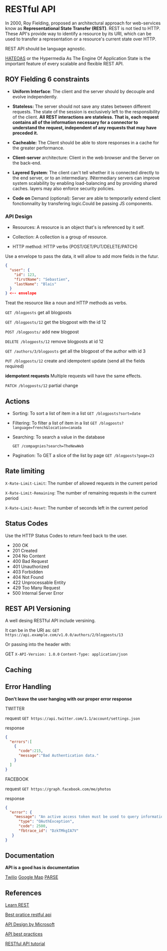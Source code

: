 # RESTful API

In 2000, Roy Fielding, proposed an architectural approach for web-services know as
**Representational State Transfer (REST)**. REST is not tied to HTTP. These API's provide way to identify a resource by its URI, which can be used to transfer a representation or a resource's current state over HTTP.

REST API should be language agnostic.

[HATEOAS](https://en.wikipedia.org/wiki/HATEOAS) or the Hypermedia As The Engine Of Application State is the important feature of every scalable and flexible REST API.

## ROY Fielding 6 constraints

- **Uniform Interface**: The client and the server should by decouple and evolve independently.

- **Stateless:** The server should not save any states between different requests. The state of the session is exclusively left to the responsibility of the client. **All REST interactions are stateless. That is, each request contains all of the information necessary for a connector to understand the request, independent of any requests that may have preceded it.**

- **Cacheable:** The Client should be able to store responses in a cache for the greater performance.

- **Client-server** architecture: Client in the web browser and the Server on the back-end.

- **Layered System**: The client can't tell whether it is connected directly to the end server, or to an intermediary. INtermediary servers can improve system scalability by enabling load-balancing and by providing shared caches. layers may also enforce security policies.

- **Code on** Demand (optional): Server are able to temporarily extend client fonctionnality by transfering logic.Could be passing JS components.

### API Design

- Resources: A resource is an object that's is referenced by it self.

- Collection: A collection is a group of resource.

- HTTP method: HTTP verbs (POST/GET/PUT/DELETE/PATCH)

Use a envelope to pass the data, it will allow to add more fields in the futur.

```json
{
  "user": {
    "id": 123,
    "firstName": "Sebastien",
    "lastName": "Blais"
  }
} <-- envelope
```

Treat the resource like a noun and HTTP methods as verbs.

`GET /blogposts` get all blogposts

`GET /blogposts/12` get the blogpost with the id 12

`POST /blogposts/` add new blogpost

`DELETE /blogposts/12` remove blogposts at id 12

`GET /authors/3/blogposts` get all the blogpost of the author with id 3

`PUT /blogposts/12` create and idempotent update (send all the fields required)

**idempotent requests** Multiple requests will have the same effects.

`PATCH /blogposts/12` partial change

## Actions

- Sorting: To sort a list of item in a list
    `GET /blogposts?sort=date`

- Filtering: To filter a list of item in a list
    `GET /blogposts?language=french&location=canada`

- Searching: To search a value in the database

    `GET /compagnies?search=TheNewWeb`

- Pagination: To GET a slice of the list by page
    `GET /blogposts?page=23`

## Rate limiting

`X-Rate-Limit-Limit`: The number of allowed requests in the current period

`X-Rate-Limit-Remaining`: The number of remaining requests in the current period

`X-Rate-Limit-Reset`: The number of seconds left in the current period

## Status Codes

Use the HTTP Status Codes to return feed back to the user.

- 200 OK
- 201 Created
- 204 No Content
- 400 Bad Request
- 401 Unauthorized
- 403 Forbidden
- 404 Not Found
- 422 Unprocessable Entity
- 429 Too Many Request
- 500 Internal Server Error

## REST API Versioning

A well desing RESTful API include versining.

It can be in the URI as:
`GET https://api.example.com/v1.0.0/authors/2/blogposts/13`

Or passing into the header with:

GET
`X-API-Version: 1.0.0`
`Content-Type: application/json`

## Caching

## Error Handling

**Don't leave the user hanging with our proper error response**

TWITTER

request
`GET https://api.twitter.com/1.1/account/settings.json`

response

```json
{
  "errors":[
    {
      "code":215,
      "message":"Bad Authentication data."
    }
  ]
}
```

FACEBOOK

request
`GET https://graph.facebook.com/me/photos`

response

```json
{
  "error": {
    "message": "An active access token must be used to query information about the current user.",
      "type": "OAuthException",
      "code": 2500,
      "fbtrace_id": "DzkTMkgIA7V"
   }
}
```

## Documentation

**API is a good has is documentation**

[Twilio](https://www.twilio.com/docs/api/rest/)
[Google Map](https://developers.google.com/maps/documentation/)
[PARSE](https://docs.parseplatform.org/rest/guide/#your-configuration)

## References

[Learn REST](https://www.restapitutorial.com/)

[Best pratice restful api](https://www.vinaysahni.com/best-practices-for-a-pragmatic-restful-api)

[API Design by Microsoft](https://docs.microsoft.com/en-us/azure/architecture/best-practices/api-design)

[API best practices](https://code-maze.com/top-rest-api-best-practices/)

[RESTful API tutorial](https://restfulapi.net/rest-api-design-tutorial-with-example/)
